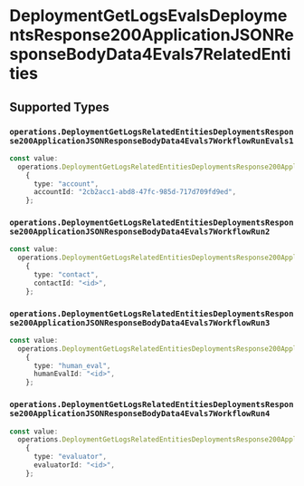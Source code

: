 # DeploymentGetLogsEvalsDeploymentsResponse200ApplicationJSONResponseBodyData4Evals7RelatedEntities


## Supported Types

### `operations.DeploymentGetLogsRelatedEntitiesDeploymentsResponse200ApplicationJSONResponseBodyData4Evals7WorkflowRunEvals1`

```typescript
const value:
  operations.DeploymentGetLogsRelatedEntitiesDeploymentsResponse200ApplicationJSONResponseBodyData4Evals7WorkflowRunEvals1 =
    {
      type: "account",
      accountId: "2cb2acc1-abd8-47fc-985d-717d709fd9ed",
    };
```

### `operations.DeploymentGetLogsRelatedEntitiesDeploymentsResponse200ApplicationJSONResponseBodyData4Evals7WorkflowRun2`

```typescript
const value:
  operations.DeploymentGetLogsRelatedEntitiesDeploymentsResponse200ApplicationJSONResponseBodyData4Evals7WorkflowRun2 =
    {
      type: "contact",
      contactId: "<id>",
    };
```

### `operations.DeploymentGetLogsRelatedEntitiesDeploymentsResponse200ApplicationJSONResponseBodyData4Evals7WorkflowRun3`

```typescript
const value:
  operations.DeploymentGetLogsRelatedEntitiesDeploymentsResponse200ApplicationJSONResponseBodyData4Evals7WorkflowRun3 =
    {
      type: "human_eval",
      humanEvalId: "<id>",
    };
```

### `operations.DeploymentGetLogsRelatedEntitiesDeploymentsResponse200ApplicationJSONResponseBodyData4Evals7WorkflowRun4`

```typescript
const value:
  operations.DeploymentGetLogsRelatedEntitiesDeploymentsResponse200ApplicationJSONResponseBodyData4Evals7WorkflowRun4 =
    {
      type: "evaluator",
      evaluatorId: "<id>",
    };
```

